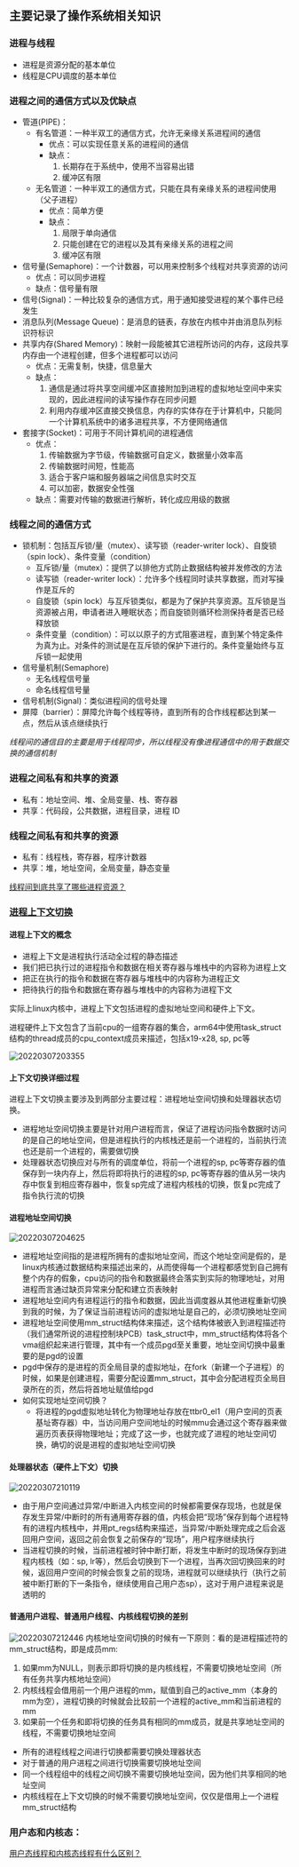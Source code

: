 ## 主要记录了操作系统相关知识

### 进程与线程
* 进程是资源分配的基本单位
* 线程是CPU调度的基本单位

### 进程之间的通信方式以及优缺点
* 管道(PIPE)：
    * 有名管道：一种半双工的通信方式，允许无亲缘关系进程间的通信
        * 优点：可以实现任意关系的进程间的通信
        * 缺点：
            1. 长期存在于系统中，使用不当容易出错
            2. 缓冲区有限
    * 无名管道：一种半双工的通信方式，只能在具有亲缘关系的进程间使用（父子进程）
        * 优点：简单方便
        * 缺点：
            1. 局限于单向通信
            2. 只能创建在它的进程以及其有亲缘关系的进程之间
            3. 缓冲区有限
* 信号量(Semaphore)：一个计数器，可以用来控制多个线程对共享资源的访问
    * 优点：可以同步进程
    * 缺点：信号量有限
* 信号(Signal)：一种比较复杂的通信方式，用于通知接受进程的某个事件已经发生
* 消息队列(Message Queue)：是消息的链表，存放在内核中并由消息队列标识符标识
* 共享内存(Shared Memory)：映射一段能被其它进程所访问的内存，这段共享内存由一个进程创建，但多个进程都可以访问
    * 优点：无需复制，快捷，信息量大
    * 缺点：
        1. 通信是通过将共享空间缓冲区直接附加到进程的虚拟地址空间中来实现的，因此进程间的读写操作存在同步问题
        2. 利用内存缓冲区直接交换信息，内存的实体存在于计算机中，只能同一个计算机系统中的诸多进程共享，不方便网络通信
* 套接字(Socket)：可用于不同计算机间的进程通信
    * 优点：
        1. 传输数据为字节级，传输数据可自定义，数据量小效率高
        2. 传输数据时间短，性能高
        3. 适合于客户端和服务器端之间信息实时交互
        4. 可以加密，数据安全性强
    * 缺点：需要对传输的数据进行解析，转化成应用级的数据

### 线程之间的通信方式
* 锁机制：包括互斥锁/量（mutex）、读写锁（reader-writer lock）、自旋锁（spin lock）、条件变量（condition）
    * 互斥锁/量（mutex）：提供了以排他方式防止数据结构被并发修改的方法
    * 读写锁（reader-writer lock）：允许多个线程同时读共享数据，而对写操作是互斥的
    * 自旋锁（spin lock）与互斥锁类似，都是为了保护共享资源。互斥锁是当资源被占用，申请者进入睡眠状态；而自旋锁则循环检测保持者是否已经释放锁
    * 条件变量（condition）：可以以原子的方式阻塞进程，直到某个特定条件为真为止。对条件的测试是在互斥锁的保护下进行的。条件变量始终与互斥锁一起使用
* 信号量机制(Semaphore)
    * 无名线程信号量
    * 命名线程信号量
* 信号机制(Signal)：类似进程间的信号处理
* 屏障（barrier）：屏障允许每个线程等待，直到所有的合作线程都达到某一点，然后从该点继续执行

*线程间的通信目的主要是用于线程同步，所以线程没有像进程通信中的用于数据交换的通信机制*


### 进程之间私有和共享的资源
* 私有：地址空间、堆、全局变量、栈、寄存器
* 共享：代码段，公共数据，进程目录，进程 ID

### 线程之间私有和共享的资源
* 私有：线程栈，寄存器，程序计数器
* 共享：堆，地址空间，全局变量，静态变量

[线程间到底共享了哪些进程资源？](https://www.eet-china.com/mp/a35347.html)


### [进程上下文切换](https://cloud.tencent.com/developer/article/1710837)

#### 进程上下文的概念

- 进程上下文是进程执行活动全过程的静态描述
- 我们把已执行过的进程指令和数据在相关寄存器与堆栈中的内容称为进程上文
- 把正在执行的指令和数据在寄存器与堆栈中的内容称为进程正文
- 把待执行的指令和数据在寄存器与堆栈中的内容称为进程下文

实际上linux内核中，进程上下文包括进程的虚拟地址空间和硬件上下文。

进程硬件上下文包含了当前cpu的一组寄存器的集合，arm64中使用task_struct结构的thread成员的cpu_context成员来描述，包括x19-x28, sp, pc等

![20220307203355](https://raw.githubusercontent.com/neicun1024/Interview/main/images_for_markdown/20220307203355.png)

#### 上下文切换详细过程
进程上下文切换主要涉及到两部分主要过程：进程地址空间切换和处理器状态切换。

- 进程地址空间切换主要是针对用户进程而言，保证了进程访问指令数据时访问的是自己的地址空间，但是进程执行的内核栈还是前一个进程的，当前执行流也还是前一个进程的，需要做切换
- 处理器状态切换应对与所有的调度单位，将前一个进程的sp, pc等寄存器的值保存到一块内存上，然后将即将执行的进程的sp, pc等寄存器的值从另一块内存中恢复到相应寄存器中，恢复sp完成了进程内核栈的切换，恢复pc完成了指令执行流的切换


#### 进程地址空间切换
![20220307204625](https://raw.githubusercontent.com/neicun1024/Interview/main/images_for_markdown/20220307204625.png)

- 进程地址空间指的是进程所拥有的虚拟地址空间，而这个地址空间是假的，是linux内核通过数据结构来描述出来的，从而使得每一个进程都感觉到自己拥有整个内存的假象，cpu访问的指令和数据最终会落实到实际的物理地址，对用进程而言通过缺页异常来分配和建立页表映射
- 进程地址空间内有进程运行的指令和数据，因此当调度器从其他进程重新切换到我的时候，为了保证当前进程访问的虚拟地址是自己的，必须切换地址空间
- 进程地址空间使用mm_struct结构体来描述，这个结构体被嵌入到进程描述符（我们通常所说的进程控制块PCB）task_struct中，mm_struct结构体将各个vma组织起来进行管理，其中有一个成员pgd至关重要，地址空间切换中最重要的是pgd的设置
- pgd中保存的是进程的页全局目录的虚拟地址，在fork（新建一个子进程）的时候，如果是创建进程，需要分配设置mm_struct，其中会分配进程页全局目录所在的页，然后将首地址赋值给pgd
- 如何实现地址空间切换？
  - 将进程的pgd虚拟地址转化为物理地址存放在ttbr0_el1（用户空间的页表基址寄存器）中，当访问用户空间地址的时候mmu会通过这个寄存器来做遍历页表获得物理地址；完成了这一步，也就完成了进程的地址空间切换，确切的说是进程的虚拟地址空间切换


#### 处理器状态（硬件上下文）切换
![20220307210119](https://raw.githubusercontent.com/neicun1024/Interview/main/images_for_markdown/20220307210119.png)

- 由于用户空间通过异常/中断进入内核空间的时候都需要保存现场，也就是保存发生异常/中断时的所有通用寄存器的值，内核会把“现场”保存到每个进程特有的进程内核栈中，并用pt_regs结构来描述，当异常/中断处理完成之后会返回用户空间，返回之前会恢复之前保存的“现场”，用户程序继续执行
- 当进程切换的时候，当前进程被时钟中断打断，将发生中断时的现场保存到进程内核栈（如：sp, lr等），然后会切换到下一个进程，当再次回切换回来的时候，返回用户空间的时候会恢复之前的现场，进程就可以继续执行（执行之前被中断打断的下一条指令，继续使用自己用户态sp），这对于用户进程来说是透明的


#### 普通用户进程、普通用户线程、内核线程切换的差别
![20220307212446](https://raw.githubusercontent.com/neicun1024/Interview/main/images_for_markdown/20220307212446.png)
内核地址空间切换的时候有一下原则：看的是进程描述符的mm_struct结构，即是成员mm:
1. 如果mm为NULL，则表示即将切换的是内核线程，不需要切换地址空间（所有任务共享内核地址空间）
2. 内核线程会借用前一个用户进程的mm，赋值到自己的active_mm（本身的mm为空），进程切换的时候就会比较前一个进程的active_mm和当前进程的mm
3. 如果前一个任务和即将切换的任务具有相同的mm成员，就是共享地址空间的线程，不需要切换地址空间

- 所有的进程线程之间进行切换都需要切换处理器状态
- 对于普通的用户进程之间进行切换需要切换地址空间
- 同一个线程组中的线程之间切换不需要切换地址空间，因为他们共享相同的地址空间
- 内核线程在上下文切换的时候不需要切换地址空间，仅仅是借用上一个进程mm_struct结构


### 用户态和内核态：

[用户态线程和内核态线程有什么区别？](http://learn.lianglianglee.com/%E4%B8%93%E6%A0%8F/%E9%87%8D%E5%AD%A6%E6%93%8D%E4%BD%9C%E7%B3%BB%E7%BB%9F-%E5%AE%8C/14%20%20%E7%94%A8%E6%88%B7%E6%80%81%E5%92%8C%E5%86%85%E6%A0%B8%E6%80%81%EF%BC%9A%E7%94%A8%E6%88%B7%E6%80%81%E7%BA%BF%E7%A8%8B%E5%92%8C%E5%86%85%E6%A0%B8%E6%80%81%E7%BA%BF%E7%A8%8B%E6%9C%89%E4%BB%80%E4%B9%88%E5%8C%BA%E5%88%AB%EF%BC%9F.md)